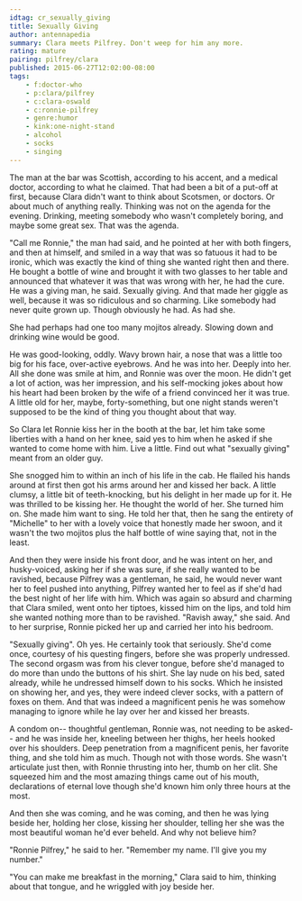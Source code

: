 ```yaml
---
idtag: cr_sexually_giving
title: Sexually Giving
author: antennapedia
summary: Clara meets Pilfrey. Don't weep for him any more.
rating: mature
pairing: pilfrey/clara
published: 2015-06-27T12:02:00-08:00
tags:
    - f:doctor-who
    - p:clara/pilfrey
    - c:clara-oswald
    - c:ronnie-pilfrey
    - genre:humor
    - kink:one-night-stand
    - alcohol
    - socks
    - singing
---
```

The man at the bar was Scottish, according to his accent, and a medical doctor, according to what he claimed. That had been a bit of a put-off at first, because Clara didn't want to think about Scotsmen, or doctors. Or about much of anything really. Thinking was not on the agenda for the evening. Drinking, meeting somebody who wasn't completely boring, and maybe some great sex. That was the agenda.

"Call me Ronnie," the man had said, and he pointed at her with both fingers, and then at himself, and smiled in a way that was so fatuous it had to be ironic, which was exactly the kind of thing she wanted right then and there. He bought a bottle of wine and brought it with two glasses to her table and announced that whatever it was that was wrong with her, he had the cure. He was a giving man, he said. Sexually giving. And that made her giggle as well, because it was so ridiculous and so charming. Like somebody had never quite grown up. Though obviously he had. As had she.

She had perhaps had one too many mojitos already. Slowing down and drinking wine would be good.

He was good-looking, oddly. Wavy brown hair, a nose that was a little too big for his face, over-active eyebrows. And he was into her. Deeply into her. All she done was smile at him, and Ronnie was over the moon. He didn't get a lot of action, was her impression, and his self-mocking jokes about how his heart had been broken by the wife of a friend convinced her it was true. A little old for her, maybe, forty-something, but one night stands weren't supposed to be the kind of thing you thought about that way.

So Clara let Ronnie kiss her in the booth at the bar, let him take some liberties with a hand on her knee, said yes to him when he asked if she wanted to come home with him. Live a little. Find out what "sexually giving" meant from an older guy.

She snogged him to within an inch of his life in the cab. He flailed his hands around at first then got his arms around her and kissed her back. A little clumsy, a little bit of teeth-knocking, but his delight in her made up for it. He was thrilled to be kissing her. He thought the world of her. She turned him on. She made him want to sing. He told her that, then he sang the entirety of "Michelle" to her with a lovely voice that honestly made her swoon, and it wasn't the two mojitos plus the half bottle of wine saying that, not in the least.

And then they were inside his front door, and he was intent on her, and husky-voiced, asking her if she was sure, if she really wanted to be ravished, because Pilfrey was a gentleman, he said, he would never want her to feel pushed into anything, Pilfrey wanted her to feel as if she'd had the best night of her life with him. Which was again so absurd and charming that Clara smiled, went onto her tiptoes, kissed him on the lips, and told him she wanted nothing more than to be ravished. "Ravish away," she said. And to her surprise, Ronnie picked her up and carried her into his bedroom.

"Sexually giving". Oh yes. He certainly took that seriously. She'd come once, courtesy of his questing fingers, before she was properly undressed. The second orgasm was from his clever tongue, before she'd managed to do more than undo the buttons of his shirt. She lay nude on his bed, sated already, while he undressed himself down to his socks. Which he insisted on showing her, and yes, they were indeed clever socks, with a pattern of foxes on them. And that was indeed a magnificent penis he was somehow managing to ignore while he lay over her and kissed her breasts.

A condom on-- thoughtful gentleman, Ronnie was, not needing to be asked-- and he was inside her, kneeling between her thighs, her heels hooked over his shoulders. Deep penetration from a magnificent penis, her favorite thing, and she told him as much. Though not with those words. She wasn't articulate just then, with Ronnie thrusting into her, thumb on her clit. She squeezed him and the most amazing things came out of his mouth, declarations of eternal love though she'd known him only three hours at the most.

And then she was coming, and he was coming, and then he was lying beside her, holding her close, kissing her shoulder, telling her she was the most beautiful woman he'd ever beheld. And why not believe him?

"Ronnie Pilfrey," he said to her. "Remember my name. I'll give you my number."

"You can make me breakfast in the morning," Clara said to him, thinking about that tongue, and he wriggled with joy beside her.
